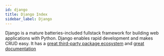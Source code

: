 ```yaml
---
id: django
title: Django Index
sidebar_label: Django
---
```


Django is a mature batteries-included fullstack framework for building web applications with Python. Django enables rapid development and makes CRUD easy. It has a [great third-party package ecosystem](https://djangopackages.org/) and [great documentation](https://docs.djangoproject.com/)

